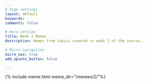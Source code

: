 ```yaml
---
# Page settings
layout: default
keywords:
comments: false
 
# Hero section
title: Week 2 Memes
description: Memes from topics covered in week 2 of the course. 
 
# Micro navigation
micro_nav: true
add_upvote_button: false

---
```


{% include meme.html meme_dir="/memes/2/"%}